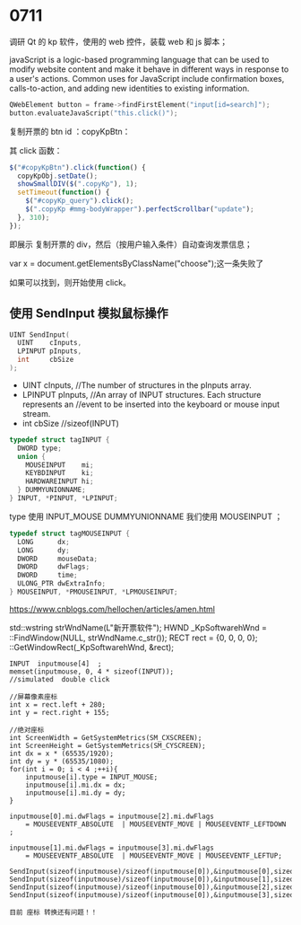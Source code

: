 # 0711

调研 Qt 的 kp 软件，使用的 web 控件，装载 web 和 js 脚本；

javaScript is a logic-based programming language that can be used to modify website content and make it behave in different ways in response to a user's actions. Common uses for JavaScript include confirmation boxes, calls-to-action, and adding new identities to existing information.

```c++
QWebElement button = frame->findFirstElement("input[id=search]");
button.evaluateJavaScript("this.click()");
```

复制开票的 btn id ：copyKpBtn：

其 click 函数：

```js
$("#copyKpBtn").click(function() {
  copyKpObj.setDate();
  showSmallDIV($(".copyKp"), 1);
  setTimeout(function() {
    $("#copyKp_query").click();
    $(".copyKp #mmg-bodyWrapper").perfectScrollbar("update");
  }, 310);
});
```

即展示 复制开票的 div，然后（按用户输入条件）自动查询发票信息；

var x = document.getElementsByClassName("choose");这一条失败了

如果可以找到，则开始使用 click。

## 使用 SendInput 模拟鼠标操作

```c++
UINT SendInput(
  UINT    cInputs,
  LPINPUT pInputs,
  int     cbSize
);
```

- UINT cInputs, //The number of structures in the pInputs array.
- LPINPUT pInputs, //An array of INPUT structures. Each structure represents an //event to be inserted into the keyboard or mouse input stream.
- int cbSize //sizeof(INPUT)

```c++
typedef struct tagINPUT {
  DWORD type;
  union {
    MOUSEINPUT    mi;
    KEYBDINPUT    ki;
    HARDWAREINPUT hi;
  } DUMMYUNIONNAME;
} INPUT, *PINPUT, *LPINPUT;
```

type 使用 INPUT_MOUSE
DUMMYUNIONNAME 我们使用 MOUSEINPUT ；

```c++
typedef struct tagMOUSEINPUT {
  LONG      dx;
  LONG      dy;
  DWORD     mouseData;
  DWORD     dwFlags;
  DWORD     time;
  ULONG_PTR dwExtraInfo;
} MOUSEINPUT, *PMOUSEINPUT, *LPMOUSEINPUT;
```

https://www.cnblogs.com/hellochen/articles/amen.html

std::wstring strWndName(L"新开票软件");
HWND \_KpSoftwarehWnd = ::FindWindow(NULL, strWndName.c_str());
RECT rect = {0, 0, 0, 0};
::GetWindowRect(\_KpSoftwarehWnd, &rect);

    INPUT  inputmouse[4]  ;
    memset(inputmouse, 0, 4 * sizeof(INPUT));
    //simulated  double click

    //屏幕像素座标
    int x = rect.left + 280;
    int y = rect.right + 155;

    //绝对座标
    int ScreenWidth = GetSystemMetrics(SM_CXSCREEN);
    int ScreenHeight = GetSystemMetrics(SM_CYSCREEN);
    int dx = x * (65535/1920);
    int dy = y * (65535/1080);
    for(int i = 0; i < 4 ;++i){
        inputmouse[i].type = INPUT_MOUSE;
        inputmouse[i].mi.dx = dx;
        inputmouse[i].mi.dy = dy;
    }

    inputmouse[0].mi.dwFlags = inputmouse[2].mi.dwFlags
        = MOUSEEVENTF_ABSOLUTE  | MOUSEEVENTF_MOVE | MOUSEEVENTF_LEFTDOWN ;

    inputmouse[1].mi.dwFlags = inputmouse[3].mi.dwFlags
        = MOUSEEVENTF_ABSOLUTE  | MOUSEEVENTF_MOVE | MOUSEEVENTF_LEFTUP;

    SendInput(sizeof(inputmouse)/sizeof(inputmouse[0]),&inputmouse[0],sizeof(INPUT));
    SendInput(sizeof(inputmouse)/sizeof(inputmouse[0]),&inputmouse[1],sizeof(INPUT));
    SendInput(sizeof(inputmouse)/sizeof(inputmouse[0]),&inputmouse[2],sizeof(INPUT));
    SendInput(sizeof(inputmouse)/sizeof(inputmouse[0]),&inputmouse[3],sizeof(INPUT));

    目前 座标 转换还有问题！！
